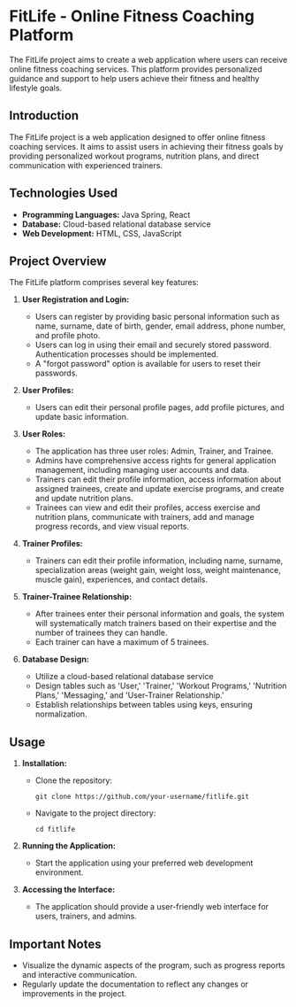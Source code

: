 # FitLife - Online Fitness Coaching Platform



The FitLife project aims to create a web application where users can receive online fitness coaching services. This platform provides personalized guidance and support to help users achieve their fitness and healthy lifestyle goals.

## Introduction

The FitLife project is a web application designed to offer online fitness coaching services. It aims to assist users in achieving their fitness goals by providing personalized workout programs, nutrition plans, and direct communication with experienced trainers.

## Technologies Used

- **Programming Languages:** Java Spring, React
- **Database:** Cloud-based relational database service
- **Web Development:** HTML, CSS, JavaScript

## Project Overview

The FitLife platform comprises several key features:

1. **User Registration and Login:**
   - Users can register by providing basic personal information such as name, surname, date of birth, gender, email address, phone number, and profile photo.
   - Users can log in using their email and securely stored password. Authentication processes should be implemented.
   - A "forgot password" option is available for users to reset their passwords.

2. **User Profiles:**
   - Users can edit their personal profile pages, add profile pictures, and update basic information.

3. **User Roles:**
   - The application has three user roles: Admin, Trainer, and Trainee.
   - Admins have comprehensive access rights for general application management, including managing user accounts and data.
   - Trainers can edit their profile information, access information about assigned trainees, create and update exercise programs, and create and update nutrition plans.
   - Trainees can view and edit their profiles, access exercise and nutrition plans, communicate with trainers, add and manage progress records, and view visual reports.

4. **Trainer Profiles:**
   - Trainers can edit their profile information, including name, surname, specialization areas (weight gain, weight loss, weight maintenance, muscle gain), experiences, and contact details.

5. **Trainer-Trainee Relationship:**
   - After trainees enter their personal information and goals, the system will systematically match trainers based on their expertise and the number of trainees they can handle.
   - Each trainer can have a maximum of 5 trainees.

6. **Database Design:**
   - Utilize a cloud-based relational database service
   - Design tables such as 'User,' 'Trainer,' 'Workout Programs,' 'Nutrition Plans,' 'Messaging,' and 'User-Trainer Relationship.'
   - Establish relationships between tables using keys, ensuring normalization.



## Usage

1. **Installation:**
   - Clone the repository: 
     ```
     git clone https://github.com/your-username/fitlife.git
     ```
   - Navigate to the project directory:
     ```
     cd fitlife
     ```

2. **Running the Application:**
   - Start the application using your preferred web development environment.

3. **Accessing the Interface:**
   - The application should provide a user-friendly web interface for users, trainers, and admins.

## Important Notes

- Visualize the dynamic aspects of the program, such as progress reports and interactive communication.
- Regularly update the documentation to reflect any changes or improvements in the project.


